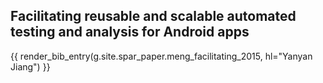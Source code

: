 ## Facilitating reusable and scalable automated testing and analysis for Android apps

{{ render_bib_entry(g.site.spar_paper.meng_facilitating_2015, hl="Yanyan Jiang") }}
